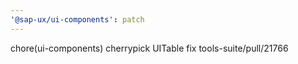 ```yaml
---
'@sap-ux/ui-components': patch
---
```


chore(ui-components) cherrypick UITable fix tools-suite/pull/21766
